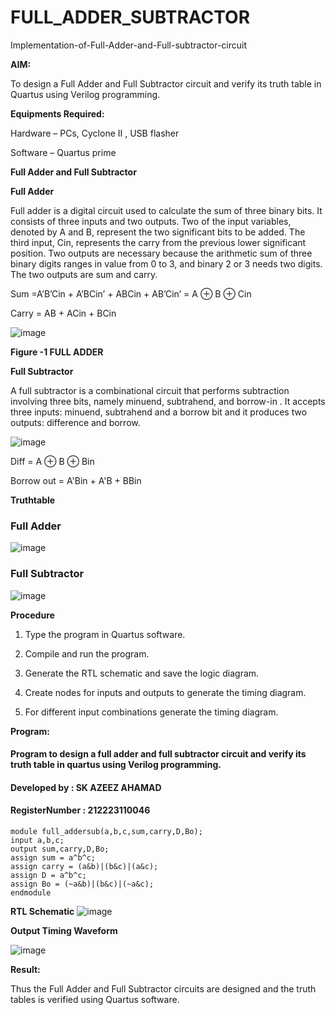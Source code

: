 # FULL_ADDER_SUBTRACTOR

Implementation-of-Full-Adder-and-Full-subtractor-circuit

**AIM:**

To design a Full Adder and Full Subtractor circuit and verify its truth table in Quartus using Verilog programming.

**Equipments Required:**

Hardware – PCs, Cyclone II , USB flasher

Software – Quartus prime

**Full Adder and Full Subtractor**

**Full Adder**

Full adder is a digital circuit used to calculate the sum of three binary bits. It consists of three inputs and two outputs. Two of the input variables, denoted by A and B, represent the two significant bits to be added. The third input, Cin, represents the carry from the previous lower significant position. Two outputs are necessary because the arithmetic sum of three binary digits ranges in value from 0 to 3, and binary 2 or 3 needs two digits. The two outputs are sum and carry.

Sum =A’B’Cin + A’BCin’ + ABCin + AB’Cin’ = A ⊕ B ⊕ Cin 

Carry = AB + ACin + BCin

![image](https://github.com/naavaneetha/FULL_ADDER_SUBTRACTOR/assets/154305477/0f30ba51-5ffb-4198-845f-18e054f675e7)

**Figure -1 FULL ADDER**

**Full Subtractor**

A full subtractor is a combinational circuit that performs subtraction involving three bits, namely minuend, subtrahend, and borrow-in . It accepts three inputs: minuend, subtrahend and a borrow bit and it produces two outputs: difference and borrow.

![image](https://github.com/naavaneetha/FULL_ADDER_SUBTRACTOR/assets/154305477/02b24f51-ab51-4304-9ad6-7b81ffc1ead5)

Diff = A ⊕ B ⊕ Bin 

Borrow out = A'Bin + A'B + BBin

**Truthtable**

### Full Adder
![image](https://github.com/Madhavareddy09/FULL_ADDER_SUBTRACTOR/assets/145742470/3fe391ea-4196-423d-84e3-05c75d306e74)

### Full Subtractor

![image](https://github.com/Madhavareddy09/FULL_ADDER_SUBTRACTOR/assets/145742470/183e648a-5eb1-47ec-a0af-ce43f2c9f0e4)

**Procedure**
1.	Type the program in Quartus software.

2.	Compile and run the program.

3.	Generate the RTL schematic and save the logic diagram.

4.	Create nodes for inputs and outputs to generate the timing diagram.

5.	For different input combinations generate the timing diagram.


**Program:**

#### Program to design a full adder and full subtractor circuit and verify its truth table in quartus using Verilog programming. 
#### Developed by : SK AZEEZ AHAMAD
#### RegisterNumber : 212223110046

```
module full_addersub(a,b,c,sum,carry,D,Bo);
input a,b,c;
output sum,carry,D,Bo;
assign sum = a^b^c;
assign carry = (a&b)|(b&c)|(a&c);
assign D = a^b^c;
assign Bo = (~a&b)|(b&c)|(~a&c);
endmodule

```

**RTL Schematic**
![image](https://github.com/Madhavareddy09/FULL_ADDER_SUBTRACTOR/assets/145742470/6cc2f716-75ec-475c-a38a-81b40e402b90)


**Output Timing Waveform**

![image](https://github.com/SANTHAN-2006/FULL_ADDER_SUBTRACTOR/assets/80164014/fd6af3ae-e50b-4aea-af91-ed3ca7d3b1e3)


**Result:**

Thus the Full Adder and Full Subtractor circuits are designed and the truth tables is verified using Quartus software.



